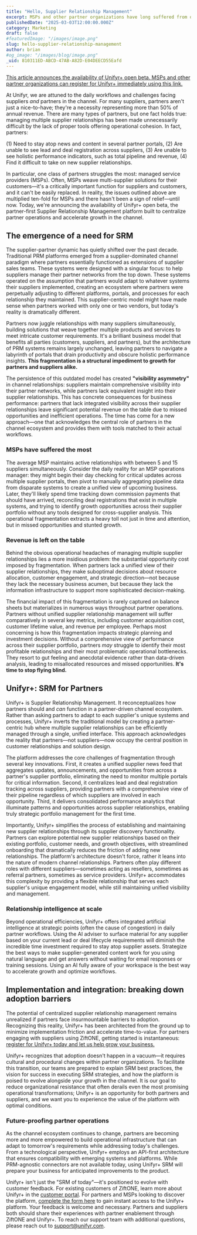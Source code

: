 ```yaml
---
title: "Hello, Supplier Relationship Management"
excerpt: MSPs and other partner organizations have long suffered from operational inefficiencies. Unifyr+ changes the way partners work in the channel.
publishedDate: "2025-03-03T12:00:00.000Z"
category: Marketing
draft: false
#featuredImage: "/images/image.png"
slug: hello-supplier-relationship-management
author: brian
#og_image: "/images/blog/image.png"
_uid: 810311ED-ABCD-47AB-A82D-E04DEECD55Eafd
---
```

[This article announces the availability of Unifyr+ open beta. MSPs and other partner organizations can register for Unifyr+ immediately using this link.](/start/?e=partner)

At Unifyr, we are attuned to the daily workflows and challenges facing suppliers _and_ partners in the channel. For many suppliers, partners aren't just a nice-to-have; they're a necessity representing more than 50% of annual revenue. There are many types of partners, but one fact holds true: managing multiple supplier relationships has been made unnecessarily difficult by the lack of proper tools offering operational cohesion. In fact, partners:

(1) Need to stay atop news and content in several partner portals,
(2) Are unable to see lead and deal registration across suppliers,
(3) Are unable to see holistic performance indicators, such as total pipeline and revenue,
(4) Find it difficult to take on new supplier relationships.

In particular, one class of partners struggles the most: managed service providers (MSPs). Often, MSPs weave multi-supplier solutions for their customers—it's a critically important function for suppliers and customers, and it can't be easily replaced. In reality, the issues outlined above are multiplied ten-fold for MSPs and there hasn't been a sign of relief—until now. Today, we're announcing the availability of Unifyr+ open beta, the partner-first Supplier Relationship Management platform built to centralize partner operations and accelerate growth in the channel.

## The emergence of a need for SRM

The supplier-partner dynamic has quietly shifted over the past decade. Traditional PRM platforms emerged from a supplier-dominated channel paradigm where partners essentially functioned as extensions of supplier sales teams. These systems were designed with a singular focus: to help suppliers manage their partner networks from the top down. These systems operated on the assumption that partners would adapt to whatever systems their suppliers implemented, creating an ecosystem where partners were perpetually adjusting to different platforms, portals, and processes for each relationship they maintained. This supplier-centric model might have made sense when partners worked with only one or two vendors, but today's reality is dramatically different.

Partners now juggle relationships with many suppliers simultaneously, building solutions that weave together multiple products and services to meet intricate customer requirements. It's a brilliant business model that benefits all parties (customers, suppliers, and partners), but the architecture of PRM systems remains largely unchanged, leaving partners to navigate a labyrinth of portals that drain productivity and obscure holistic performance insights. **This fragmentation is a structural impediment to growth for partners and suppliers alike.**

The persistence of this outdated model has created **"visibility asymmetry"** in channel relationships: suppliers maintain comprehensive visibility into their partner networks, while partners lack equivalent insight into their supplier relationships. This has concrete consequences for business performance: partners that lack integrated visibility across their supplier relationships leave significant potential revenue on the table due to missed opportunities and inefficient operations. The time has come for a new approach—one that acknowledges the central role of partners in the channel ecosystem and provides them with tools matched to their actual workflows.

### MSPs have suffered the most

The average MSP maintains active relationships with between 5 and 15 suppliers simultaneously. Consider the daily reality for an MSP operations manager: they might begin their day checking for critical updates across multiple supplier portals, then pivot to manually aggregating pipeline data from disparate systems to create a unified view of upcoming business. Later, they'll likely spend time tracking down commission payments that should have arrived, reconciling deal registrations that exist in multiple systems, and trying to identify growth opportunities across their supplier portfolio without any tools designed for cross-supplier analysis. This operational fragmentation extracts a heavy toll not just in time and attention, but in missed opportunities and stunted growth.

### Revenue is left on the table

Behind the obvious operational headaches of managing multiple supplier relationships lies a more insidious problem: the substantial opportunity cost imposed by fragmentation. When partners lack a unified view of their supplier relationships, they make suboptimal decisions about resource allocation, customer engagement, and strategic direction—not because they lack the necessary business acumen, but because they lack the information infrastructure to support more sophisticated decision-making.

The financial impact of this fragmentation is rarely captured on balance sheets but materializes in numerous ways throughout partner operations. Partners without unified supplier relationship management will suffer comparatively in several key metrics, including customer acquisition cost, customer lifetime value, and revenue per employee. Perhaps most concerning is how this fragmentation impacts strategic planning and investment decisions. Without a comprehensive view of performance across their supplier portfolio, partners _may_ struggle to identify their most profitable relationships and their most problematic operational bottlenecks. They resort to gut feeling and anecdotal evidence rather than data-driven analysis, leading to misallocated resources and missed opportunities. **It's time to stop flying blind.**

## Unifyr+: SRM for Partners

Unifyr+ is Supplier Relationship Management. It reconceptualizes how partners should and _can_ function in a partner-driven channel ecosystem. Rather than asking partners to adapt to each supplier's unique systems and processes, Unifyr+ inverts the traditional model by creating a partner-centric hub where multiple supplier relationships can be efficiently managed through a single, unified interface. This approach acknowledges the reality that partners—not suppliers—now occupy the central position in customer relationships and solution design.

The platform addresses the core challenges of fragmentation through several key innovations. First, it creates a unified supplier news feed that aggregates updates, announcements, and opportunities from across a partner's supplier portfolio, eliminating the need to monitor multiple portals for critical information. Second, it centralizes lead and deal registration tracking across suppliers, providing partners with a comprehensive view of their pipeline regardless of which suppliers are involved in each opportunity. Third, it delivers consolidated performance analytics that illuminate patterns and opportunities across supplier relationships, enabling truly strategic portfolio management for the first time.

Importantly, Unifyr+ simplifies the process of establishing and maintaining new supplier relationships through its supplier discovery functionality. Partners can explore potential new supplier relationships based on their existing portfolio, customer needs, and growth objectives, with streamlined onboarding that dramatically reduces the friction of adding new relationships. The platform's architecture doesn't force, rather it leans into the nature of modern channel relationships. Partners often play different roles with different suppliers—sometimes acting as resellers, sometimes as referral partners, sometimes as service providers. Unifyr+ accommodates this complexity by providing a flexible relationship that serves each supplier's unique engagement model, while still maintaining unified visibility and management.

### Relationship intelligence at scale

Beyond operational efficiencies, Unifyr+ offers integrated artificial intelligence at strategic points (often the cause of congestion) in daily partner workflows. Using the AI adviser to surface material for any supplier based on your current lead or deal lifecycle requirements will diminish the incredible time investment required to stay atop supplier assets. Strategize the best ways to make supplier-generated content work for you using natural language and get answers without waiting for email responses or training sessions. Using an AI fully aware of your workspace is the best way to accelerate growth and optimize workflows.

## Implementation and integration: breaking down adoption barriers

The potential of centralized supplier relationship management remains unrealized if partners face insurmountable barriers to adoption. Recognizing this reality, Unifyr+ has been architected from the ground up to minimize implementation friction and accelerate time-to-value. For partners engaging with suppliers using ZiftONE, getting started is instantaneous: [register for Unifyr+ today and let us help grow your business.](/start/?e=partner)

Unifyr+ recognizes that adoption doesn't happen in a vacuum—it requires cultural and procedural changes within partner organizations. To facilitate this transition, our teams are prepared to explain SRM best practices, the vision for success in executing SRM strategies, and how the platform is poised to evolve alongside your growth in the channel. It is our goal to reduce organizational resistance that often derails even the most promising operational transformations; Unifyr+ is an opportunity for both partners and suppliers, and we want you to experience the value of the platform with optimal conditions.

### Future-proofing partner operations

As the channel ecosystem continues to change, partners are becoming more and more empowered to build operational infrastructure that can adapt to tomorrow's requirements while addressing today's challenges. From a technological perspective, Unifyr+ employs an API-first architecture that ensures compatibility with emerging systems and platforms. While PRM-agnostic connectors are not available today, using Unifyr+ SRM will prepare your business for anticipated improvements to the product.

Unifyr+ isn't just the "SRM of today"—it's positioned to evolve with customer feedback. For existing customers of ZiftONE, learn more about Unifyr+ in the [customer portal](https://customer.ziftone.com/#/page/unifyrplus-intro). For partners and MSPs looking to discover the platform, [complete the form here](/start/?e=partner) to gain instant access to the Unifyr+ platform. Your feedback is welcome and necessary. Partners and suppliers both should share their experiences with partner enablement through ZiftONE and Unifyr+. To reach our support team with additional questions, please reach out to [support@unifyr.com](mailto:support@unifyr.com).
